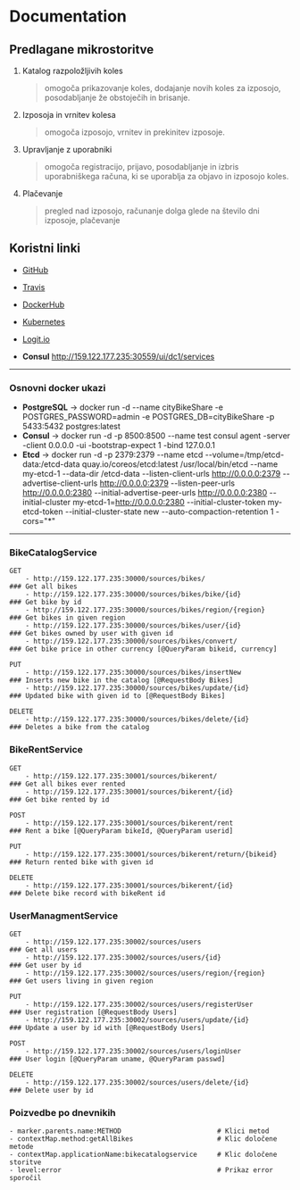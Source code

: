 # Documentation

## Predlagane mikrostoritve

1. Katalog razpoložljivih koles
    > omogoča prikazovanje koles, dodajanje novih koles za izposojo, posodabljanje že obstoječih in brisanje.

2. Izposoja in vrnitev kolesa
    > omogoča izposojo, vrnitev in prekinitev izposoje. 

3. Upravljanje z uporabniki
    > omogoča registracijo, prijavo, posodabljanje in izbris uporabniškega računa, ki se uporablja za objavo in izposojo koles.

4. Plačevanje
    > pregled nad izposojo, računanje dolga glede na število dni izposoje, plačevanje


## Koristni linki

- [GitHub](https://github.com/orgs/CityBikeShare/dashboard)

- [Travis](https://travis-ci.org/CityBikeShare)

- [DockerHub](https://hub.docker.com/u/citybikeshare)

- [Kubernetes](https://console.bluemix.net/containers-kubernetes/clusters/77a9d8f1d0d04857a4fa680904fca098/overview?region=ibm:yp:eu-de&resourceGroup=)

- [Logit.io](https://logit.io/a/5a3f88fc-ec2f-491e-a479-10351343c1ab)

- **Consul** http://159.122.177.235:30559/ui/dc1/services

---

### Osnovni docker ukazi

- **PostgreSQL** -> docker run -d --name cityBikeShare -e POSTGRES_PASSWORD=admin -e POSTGRES_DB=cityBikeShare -p 5433:5432 postgres:latest
- **Consul** -> docker run -d -p 8500:8500 --name test consul agent -server -client 0.0.0.0 -ui -bootstrap-expect 1 -bind 127.0.0.1
- **Etcd** -> docker run -d -p 2379:2379 --name etcd --volume=/tmp/etcd-data:/etcd-data quay.io/coreos/etcd:latest /usr/local/bin/etcd --name my-etcd-1 --data-dir /etcd-data --listen-client-urls http://0.0.0.0:2379 --advertise-client-urls http://0.0.0.0:2379 --listen-peer-urls http://0.0.0.0:2380 --initial-advertise-peer-urls http://0.0.0.0:2380 --initial-cluster my-etcd-1=http://0.0.0.0:2380 --initial-cluster-token my-etcd-token --initial-cluster-state new --auto-compaction-retention 1 -cors="*"
---

### BikeCatalogService
    GET
        - http://159.122.177.235:30000/sources/bikes/                    ### Get all bikes
        - http://159.122.177.235:30000/sources/bikes/bike/{id}           ### Get bike by id
        - http://159.122.177.235:30000/sources/bikes/region/{region}     ### Get bikes in given region
        - http://159.122.177.235:30000/sources/bikes/user/{id}           ### Get bikes owned by user with given id
        - http://159.122.177.235:30000/sources/bikes/convert/            ### Get bike price in other currency [@QueryParam bikeid, currency]
      
    PUT
        - http://159.122.177.235:30000/sources/bikes/insertNew           ### Inserts new bike in the catalog [@RequestBody Bikes]
        - http://159.122.177.235:30000/sources/bikes/update/{id}         ### Updated bike with given id to [@RequestBody Bikes]

    DELETE
        - http://159.122.177.235:30000/sources/bikes/delete/{id}         ### Deletes a bike from the catalog
        
### BikeRentService
    GET
        - http://159.122.177.235:30001/sources/bikerent/                      ### Get all bikes ever rented
        - http://159.122.177.235:30001/sources/bikerent/{id}                  ### Get bike rented by id

    POST
        - http://159.122.177.235:30001/sources/bikerent/rent                  ### Rent a bike [@QueryParam bikeId, @QueryParam userid]

    PUT
        - http://159.122.177.235:30001/sources/bikerent/return/{bikeid}       ### Return rented bike with given id
        
    DELETE
        - http://159.122.177.235:30001/sources/bikerent/{id}                  ### Delete bike record with bikeRent id 

### UserManagmentService
    GET
        - http://159.122.177.235:30002/sources/users                      ### Get all users
        - http://159.122.177.235:30002/sources/users/{id}                 ### Get user by id
        - http://159.122.177.235:30002/sources/users/region/{region}      ### Get users living in given region
        
    PUT
        - http://159.122.177.235:30002/sources/users/registerUser         ### User registration [@RequestBody Users]
        - http://159.122.177.235:30002/sources/users/update/{id}          ### Update a user by id with [@RequestBody Users]

    POST
        - http://159.122.177.235:30002/sources/users/loginUser            ### User login [@QueryParam uname, @QueryParam passwd]

    DELETE
        - http://159.122.177.235:30002/sources/users/delete/{id}          ### Delete user by id

### Poizvedbe po dnevnikih
    - marker.parents.name:METHOD                        # Klici metod
    - contextMap.method:getAllBikes                     # Klic določene metode
    - contextMap.applicationName:bikecatalogservice     # Klic določene storitve
    - level:error                                       # Prikaz error sporočil